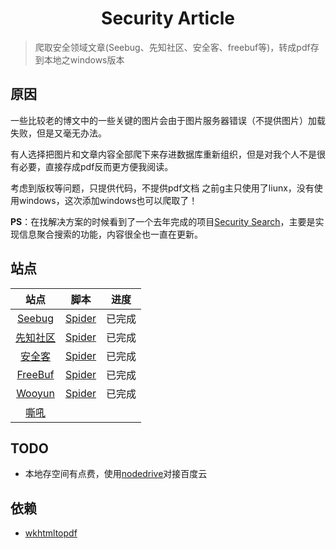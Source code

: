 <h1 align="center">Security Article</h1>

> 爬取安全领域文章(Seebug、先知社区、安全客、freebuf等)，转成pdf存到本地之windows版本

## 原因

一些比较老的博文中的一些关键的图片会由于图片服务器错误（不提供图片）加载失败，但是又毫无办法。

有人选择把图片和文章内容全部爬下来存进数据库重新组织，但是对我个人不是很有必要，直接存成pdf反而更方便我阅读。

考虑到版权等问题，只提供代码，不提供pdf文档
之前g主只使用了liunx，没有使用windows，这次添加windows也可以爬取了！

**PS**：在找解决方案的时候看到了一个去年完成的项目[Security Search](http://helosec.com/)，主要是实现信息聚合搜索的功能，内容很全也一直在更新。

## 站点

|                站点                 |                             脚本                             |  进度  |
| :---------------------------------: | :----------------------------------------------------------: | :----: |
| [Seebug](https://paper.seebug.org/) | [Spider](https://github.com/ycdxsb/Security_Articles/tree/main/Seebug) | 已完成 |
| [先知社区](https://xz.aliyun.com/)  | [Spider](https://github.com/ycdxsb/Security_Articles/tree/main/%E5%85%88%E7%9F%A5%E7%A4%BE%E5%8C%BA) | 已完成 |
| [安全客](https://www.anquanke.com/) | [Spider](https://github.com/ycdxsb/Security_Articles/tree/main/%E5%AE%89%E5%85%A8%E5%AE%A2) | 已完成 |
| [FreeBuf](https://www.freebuf.com/) | [Spider](https://github.com/ycdxsb/Security_Articles/tree/main/FreeBuf) |  已完成  |
| [Wooyun](http://www.vuln.cn/wooyundrops) | [Spider](https://github.com/ycdxsb/Security_Articles/tree/main/Wooyun) | 已完成 |
| [嘶吼](https://www.4hou.com/) |  |  |

## TODO
- 本地存空间有点费，使用[nodedrive](https://github.com/notechats/notedrive)对接百度云

## 依赖

- [wkhtmltopdf](https://wkhtmltopdf.org/)
